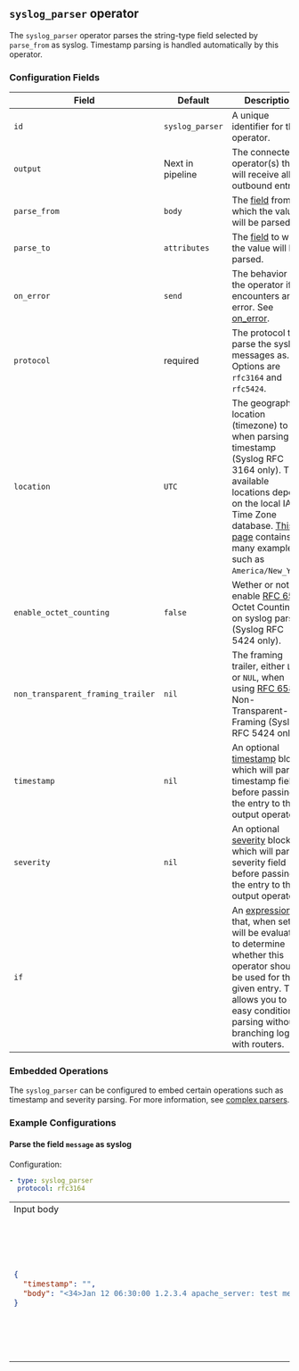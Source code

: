 ## `syslog_parser` operator

The `syslog_parser` operator parses the string-type field selected by `parse_from` as syslog. Timestamp parsing is handled automatically by this operator.

### Configuration Fields

| Field                                | Default          | Description |
| ---                                  | ---              | ---         |
| `id`                                 | `syslog_parser`  | A unique identifier for the operator. |
| `output`                             | Next in pipeline | The connected operator(s) that will receive all outbound entries. |
| `parse_from`                         | `body`           | The [field](../types/field.md) from which the value will be parsed. |
| `parse_to`                           | `attributes`     | The [field](../types/field.md) to which the value will be parsed. |
| `on_error`                           | `send`           | The behavior of the operator if it encounters an error. See [on_error](../types/on_error.md). |
| `protocol`                           | required         | The protocol to parse the syslog messages as. Options are `rfc3164` and `rfc5424`. |
| `location`                           | `UTC`            | The geographic location (timezone) to use when parsing the timestamp (Syslog RFC 3164 only). The available locations depend on the local IANA Time Zone database. [This page](https://en.wikipedia.org/wiki/List_of_tz_database_time_zones) contains many examples, such as `America/New_York`. |
| `enable_octet_counting`              | `false`          | Wether or not to enable [RFC 6587](https://www.rfc-editor.org/rfc/rfc6587#section-3.4.1) Octet Counting on syslog parsing (Syslog RFC 5424 only).  |
| `non_transparent_framing_trailer`    | `nil`            | The framing trailer, either `LF` or `NUL`, when using [RFC 6587](https://www.rfc-editor.org/rfc/rfc6587#section-3.4.2) Non-Transparent-Framing (Syslog RFC 5424 only). |
| `timestamp`                          | `nil`            | An optional [timestamp](../types/timestamp.md) block which will parse a timestamp field before passing the entry to the output operator                                                                                               |
| `severity`                           | `nil`            | An optional [severity](../types/severity.md) block which will parse a severity field before passing the entry to the output operator                                                                                                  |
| `if`                                 |                  | An [expression](../types/expression.md) that, when set, will be evaluated to determine whether this operator should be used for the given entry. This allows you to do easy conditional parsing without branching logic with routers. |

### Embedded Operations

The `syslog_parser` can be configured to embed certain operations such as timestamp and severity parsing. For more information, see [complex parsers](../types/parsers.md#complex-parsers).

### Example Configurations


#### Parse the field `message` as syslog

Configuration:
```yaml
- type: syslog_parser
  protocol: rfc3164
```

<table>
<tr><td> Input body </td> <td> Output body </td></tr>
<tr>
<td>

```json
{
  "timestamp": "",
  "body": "<34>Jan 12 06:30:00 1.2.3.4 apache_server: test message"
}
```

</td>
<td>

```json
{
  "timestamp": "2020-01-12T06:30:00Z",
  "body": {
    "appname": "apache_server",
    "facility": 4,
    "hostname": "1.2.3.4",
    "message": "test message",
    "msg_id": null,
    "priority": 34,
    "proc_id": null,
    "severity": 2
  }
}
```

</td>
</tr>
</table>
